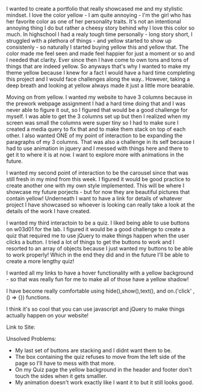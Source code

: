 
I wanted to create a portfolio that really showcased me and my stylistic mindset. I love the color yellow - I am quite annoying - I'm the girl who has her favorite color as one of her personality traits. 
It's not an intentional annoying thing I do but rather a cheesy story behind why I love this color so much. In highschool I had a realy tough time personally - long story short, I  struggled with a plethora of things - and yellow started to show up consistenly - so naturally I started buying yellow this and yellow that. The color made me feel seen and made feel happier for just a moment or so and I needed that clarity. Ever since then I have come to own tons and tons of things that are indeed yellow. So anyways that's why I wanted to make my theme yellow because I knew for a fact I would have a hard time completing this project and I would face challenges along the way.. However, taking a deep breath and looking at yellow always made it just a little more bearable. 

Moving on from yellow. I wanted my website to have 3 columns because in the prework webpage assignment I had a hard time doing that and I was never able to figure it out, so I figured that would be a good challenge for myself. I was able to get the 3 columns set up but then I realized when my screen was small the columns were super tiny so I had to make sure I created a media query to fix that and to make them stack on top of each other. I also wanted ONE of my point of interaction to be expanding the paragraphs of my 3 columns. That was also a challenge in its self because I had to use animation in jquery and I messed with things here and there to get it to where it is at now. I want to explore more with animations in the future. 

I wanted my second point of interaction to be the carousel since that was still fresh in my mind from this week. I figured it would be good practice to create another one with my own style implemented. This will be where I showcase my future porjects - but for now they are beautiful pictures that contain yellow! Underneath I want to have a link for details of whatever project I have showcased so whoever is looking can really take a look at the details of the work I have created. 

I wanted my third interactoin to be a quiz. I liked being able to use buttons on w03d01 for the lab. I figured it would be a good challenge to create a quiz that required me to use jQuery to make things happen when the user clicks a button. I tried a lot of things to get the buttons to work and I resorted to an array of objects because I just wanted my buttons to be able to work properly! Which in the end they did and in the future I'll be able to create a more lengthy quiz! 

I wanted all my links to have a hover functionality with a yellow background - so that was really fun for me to make all of those have a yellow shadow!

I have become really comfortable using hide(),show(),text(), and on.('click' , () => {}) functions. 

I think it's so cool that you can use javascript and jQuery to make things actually happen on your website!


Link to Site:



Unsolved Problems: 

- My last set of buttons are stacking and I didnt want them to be. 
- The box containing the quiz refuses to move from the left side of the page so I'll have to mess with that more. 
- On my Quiz page the yellow background in the header and footer don't touch the sides when it gets smalller. 
- My animation doesn't work exactly like I want it to but it still looks good.
